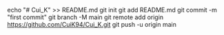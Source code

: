
echo "# Cui_K" >> README.md
git init
git add README.md
git commit -m "first commit"
git branch -M main
git remote add origin https://github.com/CuiK94/Cui_K.git
git push -u origin main
                

